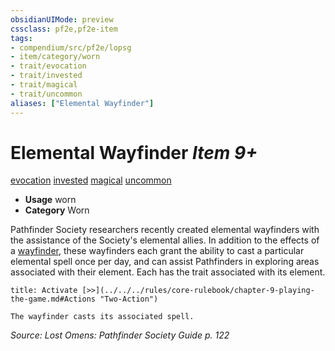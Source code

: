 ```yaml
---
obsidianUIMode: preview
cssclass: pf2e,pf2e-item
tags:
- compendium/src/pf2e/lopsg
- item/category/worn
- trait/evocation
- trait/invested
- trait/magical
- trait/uncommon
aliases: ["Elemental Wayfinder"]
---
```

# Elemental Wayfinder *Item 9+*  
[evocation](../../../Rules/traits/evocation.md)  [invested](../../../Rules/traits/invested.md)  [magical](../../../Rules/traits/magical.md)  [uncommon](../../../Rules/traits/uncommon.md)  

- **Usage** worn
- **Category** Worn

Pathfinder Society researchers recently created elemental wayfinders with the assistance of the Society's elemental allies. In addition to the effects of a [wayfinder](wayfinder.md), these wayfinders each grant the ability to cast a particular elemental spell once per day, and can assist Pathfinders in exploring areas associated with their element. Each has the trait associated with its element.

```ad-embed-ability
title: Activate [>>](../../../rules/core-rulebook/chapter-9-playing-the-game.md#Actions "Two-Action")

The wayfinder casts its associated spell.
```

*Source: Lost Omens: Pathfinder Society Guide p. 122*
